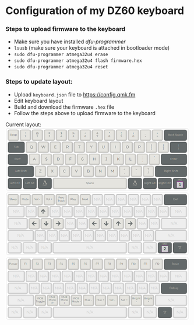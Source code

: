 # Configuration of my DZ60 keyboard

### Steps to upload firmware to the keyboard
* Make sure you have installed *dfu-programmer*
* `lsusb` (make sure your keyboard is attached in bootloader mode)
* `sudo dfu-programmer atmega32u4 erase`
* `sudo dfu-programmer atmega32u4 flash firmware.hex`
* `sudo dfu-programmer atmega32u4 reset`

### Steps to update layout:
* Upload `keyboard.json` file to https://config.qmk.fm
* Edit keyboard layout
* Build and download the firmware `.hex` file
* Follow the steps above to upload firmware to the keyboard

Current layout:
![Layer 1](https://raw.githubusercontent.com/dim1tri/keyboard/master/layer1.png)
![Layer 2](https://raw.githubusercontent.com/dim1tri/keyboard/master/layer2.png)
![Layer 3](https://raw.githubusercontent.com/dim1tri/keyboard/master/layer3.png)

